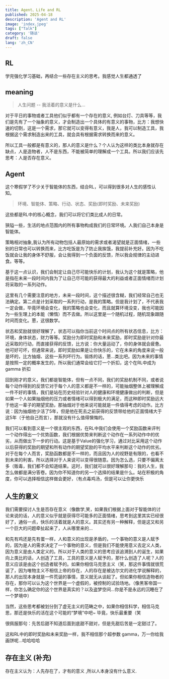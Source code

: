 ```yaml
---
title: Agent、Life and RL
published: 2025-04-18
description: 'Agent and RL'
image: 'index.jpeg'
tags: ["Talk"]
category: '随谈'
draft: false
lang: 'zh_CN'
---
```


## RL

学完强化学习基础，再结合一些存在主义的思考。我感觉人生都通透了

## meaning

> 人生问题 -- 我活着的意义是什么...

对于平日的事物或者工具他们似乎都有一个存在的意义,
例如台灯、刀具等等，我们是先有了一个抽象的意义，才会制造出一个具体的有意义的事物，比方：我想快速的切割，这是一个需求，那它就可以变得有意义，我是人，我可以制造工具，我根据这个需求制造出来的工具，就会具有根据需求转换而来的意义。 

所以工具一般都是有意义的，那人的意义是什么？个人认为这样的类比本身就存在缺点，人是造物者，人不是东西，不能被简单的理解成一个工具。所以我们应该先思考：人是否存在意义。

## Agent

这个寒假学了不少关于智能体的东西，结合RL，可以得到很多对人生的感性认知。

> 环境、智能体、策略、行动、状态、奖励(即时奖励、未来奖励)

这些都是RL中的核心概念，我们可以将它们类比成人的日常。

狭隘一些，生活的地点范围内的所有事物构成我们的日常环境。人我们自己本身是智能体。

策略相对抽象,我认为所有动物包括人最原始的需求或者渴望就是正面情绪，一些别的日常也可以转换而来，比方吃饭是为了防止我挨饿，我提前补充好。因为不吃饭就会让我的身体不舒服，会让我得到一个负面的反馈，所以我会规律的主动进食。等等。

基于这一点认识，我们会制定让自己尽可能快乐的计划，我认为这个就是策略，他是指在未来一段时间内我为了让自己尽可能的获得最大的利益或者正面情绪而计划将采取的一系列动作。

这里有几个需要注意的地方，未来一段时间，这个描述很含糊，我们经常自己也无法确定。第二点是计划采取的一系列行动，是我的策略。但是我计划了，不代表我一定会做，毕竟环境会变化，我的策略也会变化，而且就算环境没变，我也可能因为一些生理上的本能（懒惰）而不去做。所以这里是一个随机过程，随机现象跟随时间而变化。蒽，这很数学。

状态和奖励就很好理解了，状态可以指你当前这个时间点的所有状态信息，比方：环境，身体状态，财力等等。奖励分为即时奖励和未来奖励，即时奖励是针对你最近采取的行动，而直接获得的反馈，比方说：你大量运动了，你的身体就会疲惫。他可好可坏，但通常来说，即时奖励如果是让你快乐的，它在未来的角度来说一般是坏的，比方抽烟、这些一系列坏行为。锻炼的话，蒽...类比吧。因为未来的事情是按照一定的概率发生的，所以我们通常会给它打一个折扣，这个在RL中成为 gamma 折扣


回到刚才的意义，我们都是智能体，但有一点不同，我们的奖励机制不同，或者说每个动作得到的反馈它对于每个人的意义都是不一样的，可能抽烟整体上被理解成一件不好的事情，我们是站在历史经验针对人的健康和环境健康做出的判断，但是如果一个人如果抽烟他的压力或者情绪可以得到极大的满足，而这种即时奖励远大于他这一辈子的期望奖励，那抽烟对于他来说可能就是一件值得考虑的动作。比方说：因为抽烟他少活了5年，但是他在死去之前获得的反馈带给他的正面情绪大于这5年（于他自己而言），那就没有什么值得懊悔的。


我们可以看到意义是一个很主观的东西，在RL中我们会使用一个奖励函数来评判一个动作得出一个优势函数，我们根据优势来判断这个动作在一系列动作中的优劣，从而做出下一步的行动。这是基于Value的强化学习，通过对比采用这个动作以后获得的奖励的期望和所有动作的期望奖励的平均水平来判断这个动作的优劣。对于在每个人而言，奖励函数都是不一样的，而且因为人的视野是有限的，也看不到未来的利害。所以选择对于人来说可以变得很随意。因为怎么选，只要不偏离太多（贩毒，我们都不会知道结果。这时，我们就可以很好理解那句：我的人生，我怎么做都是满分答卷。因为你不知道你的另一个选择的结果是什么。站在积极的角度，你可以选择相信这样做会更好，（有点毒鸡汤，但是可以让你更快乐


## 人生的意义

我们需要探讨人生是否存在意义（像数学,笑，如果我们根据上面对于智能体的讨论来说的话，人的意义似乎就是获得尽可能多的正面情绪，思考到这里其实已经很好了，通俗一点，快乐的活着就是人的意义。其实还有另一种解释，但是这又和另一个巨大的问题牵扯起来了，人从哪里来的...

和先有鸡还是先有蛋一样，人和意义的出现是矛盾的，一个事物的意义是人赋予的，因为是人的需求决定了一个事物的意义，但是我们不能使用意义去定义人类，因为意义是由人类定义的。所以对于人类的意义的思考应该追溯到人的诞生，如果向上类比的话，人创造了工具，工具的意义是人赋予的，那什么创造了人呢？人的意义应该是由这个创造者赋予的。如果你相信马克思主义（笑，那这件事情就很荒诞了，因为唯物主义不相信上帝的存在，人的存在是被达尔文的进化学说解释的，那人的出现本身就是一件荒诞的事情，意义就无从谈起了。但如果你相信造物者的存在，那你可以认为这个世界是一个虚假的，被控制的试验场地。（像黑客帝国一样，你怎么确定你的这个世界是真实的？以及盗梦空间...你是不是永远的沉睡在了一个梦境中）

当然，这些思考都被划分到了虚无主义的范畴之中，如果你相信科学，相信马克思，那还是快乐的活在这个可能的“梦境”中吧~ 毕竟，快乐最重要（笑


很佩服那句：先苦后甜不知道后面到底甜不甜对，但是先甜后苦是一定甜过了。

这和RL中的即时奖励和未来奖励一样，我不相信那个超参数 gamma，万一你给我画饼呢...哈哈哈哈

## 存在主义 (补充)

存在主义认为：人先存在了，才有的意义 ,所以人本身没有什么意义.


